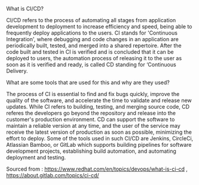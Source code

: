 What is CI/CD?

CI/CD refers to the process of automating all stages from application development to deployment to increase efficiency and speed, being able to frequently deploy applications to the users. CI stands for 'Continuous Integration', where debugging and code changes in an application are periodically built, tested, and merged into a shared repertoire. After the code built and tested in CI is verified and is concluded that it can be deployed to users, the automation process of releasing it to the user as soon as it is verified and ready, is called CD standing for ‘Continuous Delivery.

What are some tools that are used for this and why are they used?

The process of CI is essential to find and fix bugs quickly, improve the quality of the software, and accelerate the time to validate and release new updates. While CI refers to building, testing, and merging source code, CD referes the developers go beyond the repository and release into the customer's production environment. CD can support the software to maintain a reliable version at any time, and the user of the service may receive the latest version of production as soon as possible, minimizing the effort to deploy. Some of the tools used in such CI/CD are Jenkins, CircleCi, Atlassian Bamboo, or GitLab which supports building pipelines for software development projects, establishing build automation, and automating deployment and testing. 

Sourced from : https://www.redhat.com/en/topics/devops/what-is-ci-cd , 
               https://about.gitlab.com/topics/ci-cd/
